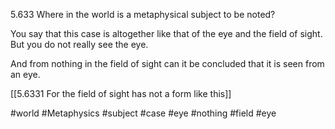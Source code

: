 5.633 Where in the world is a metaphysical subject to be noted?

You say that this case is altogether like that of the eye and the field of sight. But you do not really see the eye.

And from nothing in the field of sight can it be concluded that it is seen from an eye.

[[5.6331 For the field of sight has not a form like this]]

#world #Metaphysics #subject #case #eye #nothing #field #eye